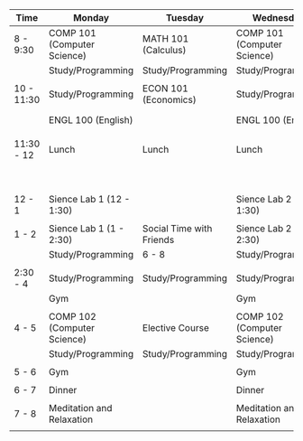 | Time      | Monday                                   | Tuesday                                 | Wednesday                                | Thursday                                  | Friday                                  | Saturday                                | Sunday                                  |
| --------- | ---------------------------------------- | --------------------------------------- | ---------------------------------------- | ---------------------------------------- | --------------------------------------- | ---------------------------------------- | ---------------------------------------- |
| 8 - 9:30  | COMP 101 (Computer Science)               | MATH 101 (Calculus)                     | COMP 101 (Computer Science)               | MATH 101 (Calculus)                      | COMP 101 (Computer Science)              | Elective Course                          | Study/Programming                         |
|           | Study/Programming                        | Study/Programming                       | Study/Programming                        | Study/Programming                        | Study/Programming                       | Gym                                     | Study/Programming                         |
|           |                                        |                                       |                                        |                                        |                                        |                                        |                                        |
| 10 - 11:30 | Study/Programming                        |  ECON 101 (Economics)                   | Study/Programming                        | ECON 101 (Economics)                    | Study/Programming                        | Elective Course                          |  Study/Programming                        |
|           | ENGL 100 (English)                       |                                       | ENGL 100 (English)                       |                                       | ENGL 100 (English)                       |                                       |  Sience Lab 1 (10 - 11:30)                |
|           |                                        |                                       |                                        |                                       |                                        |                                        |                                        |
| 11:30 - 12| Lunch                                  | Lunch                                  | Lunch                                   | Lunch                                  | Lunch                                  | Lunch                                  |  Lunch                                   |
|           |                                        |                                       |                                        |                                       |                                        |                                        |  Sience Lab 2 (11:30 - 1)                 |
|           |                                        |                                       |                                        |                                       |                                        |                                        |                                        |
| 12 - 1    | Sience Lab 1 (12 - 1:30)                  |                                        | Sience Lab 2 (12 - 1:30)                  |                                        | Sience Lab 1 (12 - 1:30)                  |                                        | Sience Lab 2 (12 - 1:30)                  |
|           |                                        |                                       |                                        |                                       |                                        |                                       |                                        |
| 1 - 2     | Sience Lab 1 (1 - 2:30)                   | Social Time with Friends                | Sience Lab 2 (1 - 2:30)                   | Volunteering or Clubs                    | Sience Lab 1 (1 - 2:30)                   | Sience Lab 2 (1 - 2:30)                   |                                        |
|           | Study/Programming                        | 6 - 8                                   | Study/Programming                        | 6 - 7                                   | Study/Programming                        | 6 - 8                                   |                                        |
|           |                                        |                                       |                                        |                                       |                                        |                                       |                                        |
| 2:30 - 4  | Study/Programming                        | Study/Programming                       | Study/Programming                        | Study/Programming                        | Study/Programming                       | Study/Programming                        | Study/Programming                         |
|           | Gym                                    |                                       | Gym                                    |                                       |                                       | Gym                                    |  Gym                                    |
|           |                                        |                                       |                                        |                                       |                                        |                                       |                                        |
| 4 - 5     | COMP 102 (Computer Science)              | Elective Course                         | COMP 102 (Computer Science)              | Elective Course                         | COMP 102 (Computer Science)              | Elective Course                         | Study/Programming                         |
|           | Study/Programming                        | Study/Programming                       | Study/Programming                        | Study/Programming                        | Study/Programming                       | Study/Programming                        |                                        |
|           |                                        |                                       |                                        |                                       |                                        |                                       |                                        |
| 5 - 6     | Gym                                    |                                        | Gym                                    |                                        | Gym                                    |                                        |  Gym                                    |
|           |                                        |                                       |                                        |                                       |                                        |                                       |                                        |
| 6 - 7     | Dinner                                 |                                        | Dinner                                 |                                        | Dinner                                 |                                        |  Dinner                                  |
|           |                                        |                                       |                                        |                                       |                                        |                                       |                                        |
| 7 - 8     | Meditation and Relaxation               |                                        | Meditation and Relaxation               |                                        | Meditation and Relaxation               |                                        | Meditation and Relaxation               |
|           |                                        |                                       |                                        |                                       |                                        |                                       |                                        |
